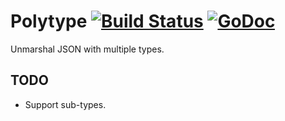 # Polytype [![Build Status](https://travis-ci.org/goburrow/polytype.svg?branch=master)](https://travis-ci.org/goburrow/polytype) [![GoDoc](https://godoc.org/github.com/goburrow/polytype?status.svg)](https://godoc.org/github.com/goburrow/polytype)

Unmarshal JSON with multiple types.

## TODO
- Support sub-types.
